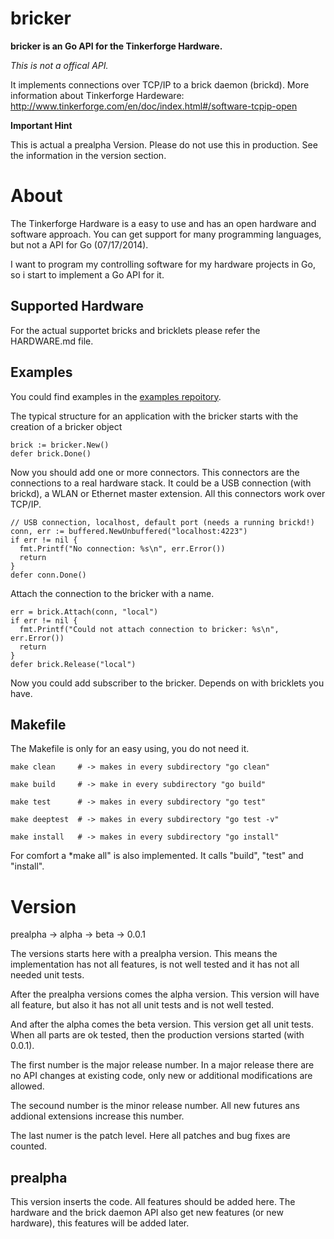 bricker
=======

**bricker is an Go API for the Tinkerforge Hardware.**

*This is not a offical API.*

It implements connections over TCP/IP to a brick daemon (brickd).
More information about Tinkerforge Hardeware: http://www.tinkerforge.com/en/doc/index.html#/software-tcpip-open

**Important Hint**

This is actual a prealpha Version.
Please do not use this in production.
See the information in the version section.

# About

The Tinkerforge Hardware is a easy to use and has an open hardware and software approach.
You can get support for many programming languages, but not a API for Go (07/17/2014).

I want to program my controlling software for my hardware projects in Go, so i start to
implement a Go API for it.

## Supported Hardware

For the actual supportet bricks and bricklets please refer the HARDWARE.md file.

## Examples

You could find examples in the [examples repoitory](github.com/dirkjabl/examples/tree/master/bricker).

The typical structure for an application with the bricker starts with the
creation of a bricker object

    brick := bricker.New()
    defer brick.Done() 

Now you should add one or more connectors.
This connectors are the connections to a real hardware stack.
It could be a USB connection (with brickd), a WLAN or Ethernet master extension.
All this connectors work over TCP/IP.

    // USB connection, localhost, default port (needs a running brickd!)
    conn, err := buffered.NewUnbuffered("localhost:4223")
    if err != nil {
      fmt.Printf("No connection: %s\n", err.Error())
      return
    }
    defer conn.Done()

Attach the connection to the bricker with a name.

    err = brick.Attach(conn, "local")
	if err != nil {
      fmt.Printf("Could not attach connection to bricker: %s\n", err.Error())
      return
    }
    defer brick.Release("local") 

Now you could add subscriber to the bricker.
Depends on with bricklets you have.

## Makefile

The Makefile is only for an easy using, you do not need it.

	make clean     # -> makes in every subdirectory "go clean"

	make build     # -> make in every subdirectory "go build"

    make test      # -> makes in every subdirectory "go test"

    make deeptest  # -> makes in every subdirectory "go test -v"

	make install   # -> makes in every subdirectory "go install"

For comfort a *make all" is also implemented. It calls "build", "test" and "install".

# Version

prealpha -> alpha -> beta -> 0.0.1

The versions starts here with a prealpha version.
This means the implementation has not all features,
is not well tested and it has not all needed unit tests.

After the prealpha versions comes the alpha version.
This version will have all feature, but also it has not all unit tests and is not well tested.

And after the alpha comes the beta version. This version get all unit tests.
When all parts are ok tested, then the production versions started (with 0.0.1).

The first number is the major release number.
In a major release there are no API changes at existing code, only new or additional modifications are allowed.

The secound number is the minor release number.
All new futures ans addional extensions increase this number.

The last numer is the patch level.
Here all patches and bug fixes are counted.

## prealpha
This version inserts the code. All features should be added here.
The hardware and the brick daemon API also get new features (or new hardware),
this features will be added later.